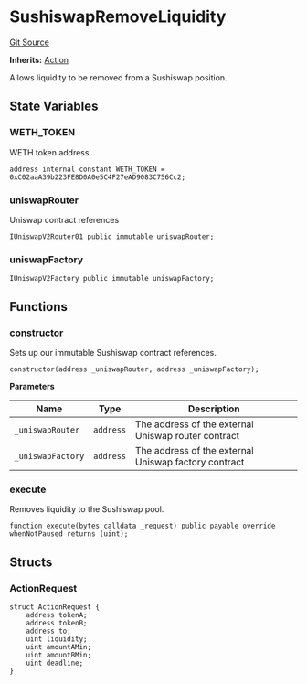 # SushiswapRemoveLiquidity
[Git Source](https://github.com/FloorDAO/floor-v2/blob/445b96358cc205e432e359914c1681c0f44048b0/src/contracts/actions/sushiswap/RemoveLiquidity.sol)

**Inherits:**
[Action](/src/contracts/actions/Action.sol/contract.Action.md)

Allows liquidity to be removed from a Sushiswap position.


## State Variables
### WETH_TOKEN
WETH token address


```solidity
address internal constant WETH_TOKEN = 0xC02aaA39b223FE8D0A0e5C4F27eAD9083C756Cc2;
```


### uniswapRouter
Uniswap contract references


```solidity
IUniswapV2Router01 public immutable uniswapRouter;
```


### uniswapFactory

```solidity
IUniswapV2Factory public immutable uniswapFactory;
```


## Functions
### constructor

Sets up our immutable Sushiswap contract references.


```solidity
constructor(address _uniswapRouter, address _uniswapFactory);
```
**Parameters**

|Name|Type|Description|
|----|----|-----------|
|`_uniswapRouter`|`address`|The address of the external Uniswap router contract|
|`_uniswapFactory`|`address`|The address of the external Uniswap factory contract|


### execute

Removes liquidity to the Sushiswap pool.


```solidity
function execute(bytes calldata _request) public payable override whenNotPaused returns (uint);
```

## Structs
### ActionRequest

```solidity
struct ActionRequest {
    address tokenA;
    address tokenB;
    address to;
    uint liquidity;
    uint amountAMin;
    uint amountBMin;
    uint deadline;
}
```

